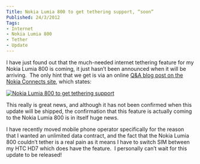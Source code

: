 ```yaml
---
Title: Nokia Lumia 800 to get tethering support, “soon”
Published: 24/3/2012
Tags:
- Internet
- Nokia Lumia 800
- Tether
- Update
---
```


I have just found out that the much-needed internet tethering feature for my Nokia Lumia 800 is coming, it just hasn’t been announced when it will be arriving.  The only hint that we get is via an online [Q&A blog post on the Nokia Connects site](http://nokiaconnects.com/2012/03/13/nokia-lumia-900-your-questions-answered/), which states:

[![Nokia Lumia 800 to get tethering support](http://www.gep13.co.uk/blog/wp-content/uploads/2012/03/image_thumb.png)](http://www.gep13.co.uk/blog/wp-content/uploads/2012/03/image.png)

This really is great news, and although it has not been confirmed when this update will be shipped, the confirmation that this feature is actually coming to the Nokia Lumia 800 is in itself huge news.

I have recently moved mobile phone operator specifically for the reason that I wanted an unlimited data contract, and the fact that the Nokia Lumia 800 couldn’t tether is a real pain as it means I have to switch SIM between my HTC HD7 which does have the feature.  I personally can’t wait for this update to be released!
